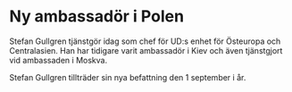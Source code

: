 # Ny ambassadör i Polen

Stefan Gullgren tjänstgör idag som chef för UD:s enhet för Östeuropa och Centralasien. Han har tidigare varit ambassadör i Kiev och även tjänstgjort vid ambassaden i Moskva.

Stefan Gullgren tillträder sin nya befattning den 1 september i år.
